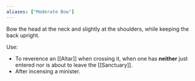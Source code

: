 ```yaml
---
aliases: ["Moderate Bow"]
---
```

Bow the head at the neck and slightly at the shoulders, while keeping the back upright.

Use:

- To reverence an [[Altar]] when crossing it, when one has **neither** just entered nor is about to leave the [[Sanctuary]].
- After incensing a minister.